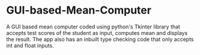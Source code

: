 # GUI-based-Mean-Computer

A GUI based mean computer coded using python's Tkinter library that accepts test scores of the student as input, computes mean and displays the result. The app also has an inbuilt type checking code that only accepts int and float inputs.
